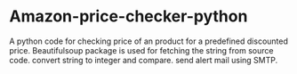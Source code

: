 # Amazon-price-checker-python
A python code for checking price of an product for a predefined discounted price.
Beautifulsoup package is used for fetching the string from source code.
convert string to integer and compare.
send alert mail using SMTP.
